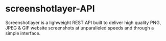 # screenshotlayer-API
Screenshotlayer is a lighweight REST API built to deliver high quality PNG, JPEG &amp; GIF website screenshots at unparalleled speeds and through a simple interface.
